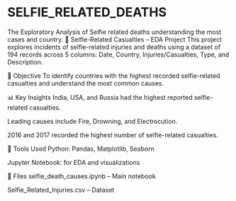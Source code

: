 # SELFIE_RELATED_DEATHS
The Exploratory Analysis of Selfie related deaths understanding the most cases and country.
📸 Selfie-Related Casualties – EDA Project
This project explores incidents of selfie-related injuries and deaths using a dataset of 194 records across 5 columns: Date, Country, Injuries/Casualties, Type, and Description.

🎯 Objective
To identify countries with the highest recorded selfie-related casualties and understand the most common causes.

📊 Key Insights
India, USA, and Russia had the highest reported selfie-related casualties.

Leading causes include Fire, Drowning, and Electrocution.

2016 and 2017 recorded the highest number of selfie-related casualties.

🧰 Tools Used
Python: Pandas, Matplotlib, Seaborn

Jupyter Notebook: for EDA and visualizations

📁 Files
selfie_death_causes.ipynb – Main notebook

Selfie_Related_Injuries.csv – Dataset

